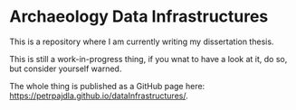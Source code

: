 # Archaeology Data Infrastructures

This is a repository where I am currently writing my dissertation thesis.

This is still a work-in-progress thing, if you wnat to have a look at it, do so, but consider yourself warned.

The whole thing is published as a GitHub page here: <https://petrpajdla.github.io/dataInfrastructures/>.
